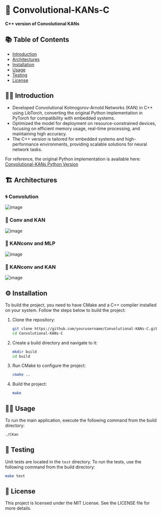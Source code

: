 # 🧠 Convolutional-KANs-C
**C++ version of Convolutional KANs**

## 📚 Table of Contents
- [Introduction](#introduction)
- [Architectures](#architectures)
- [Installation](#installation)
- [Usage](#usage)
- [Testing](#testing)
- [License](#license)


## 🧑‍💻 Introduction

- Developed Convolutional Kolmogorov-Arnold Networks (KAN) in C++ using LibTorch, converting the original Python implementation in PyTorch for compatibility with embedded systems.
- Optimized the model for deployment on resource-constrained devices, focusing on efficient memory usage, real-time processing, and maintaining high accuracy.
- The C++ version is tailored for embedded systems and high-performance environments, providing scalable solutions for neural network tasks.

For reference, the original Python implementation is available here: [Convolutional-KANs Python Version](https://github.com/AntonioTepsich/Convolutional-KANs)

## 🏗️ Architectures
### 🌀 Convolution
![image](images/convolution.png)

### 🔀 Conv and KAN
![image](images/conv_and_KAN.png)

### 🔄 KANconv and MLP
![image](images/KANconv_and_MLP.png)

### 🧩 KANconv and KAN
![image](images/KANconv_and_KAN.png)

## ⚙️ Installation
To build the project, you need to have CMake and a C++ compiler installed on your system. Follow the steps below to build the project:

1. Clone the repository:
   ```sh
   git clone https://github.com/yourusername/Convolutional-KANs-C.git
   cd Convolutional-KANs-C
   ```

2. Create a build directory and navigate to it:
   ```sh
   mkdir build
   cd build
   ```

3. Run CMake to configure the project:
   ```sh
   cmake ..
   ```

4. Build the project:
   ```sh
   make
   ```

## 🏃‍♂️ Usage
To run the main application, execute the following command from the build directory:

```sh
./CKan
```

## 🧪 Testing
Unit tests are located in the `test` directory. To run the tests, use the following command from the build directory:

```sh
make test
```

## 📜 License
This project is licensed under the MIT License. See the LICENSE file for more details.